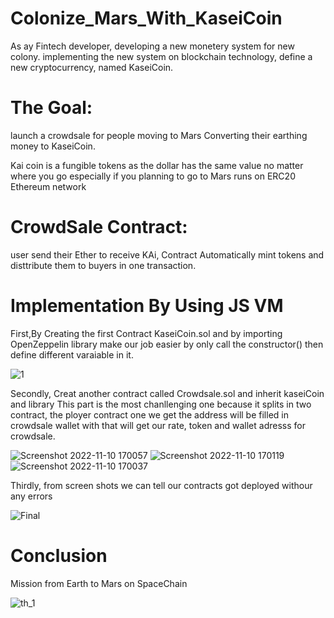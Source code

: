 # Colonize_Mars_With_KaseiCoin

As ay Fintech developer, developing a new monetery system for new colony.
implementing the new system on blockchain technology, define a new cryptocurrency, named KaseiCoin. 

# The Goal:
launch a crowdsale for people moving to Mars
Converting their earthing money to KaseiCoin.

Kai coin is a fungible tokens as the dollar has the same value no matter where you go especially if you planning to go to Mars runs on ERC20 Ethereum network

# CrowdSale Contract:

user send their Ether to receive KAi, Contract Automatically mint tokens and disttribute them to buyers in one transaction.

# Implementation By Using JS VM
First,By Creating the first Contract KaseiCoin.sol and by importing OpenZeppelin library  make our job easier by only call the constructor()
then define different varaiable in it.

![1](https://user-images.githubusercontent.com/69637182/201227238-9b787b0d-b4fb-4b7c-9e32-29e1c45476ab.png)

Secondly, Creat another contract called Crowdsale.sol and inherit kaseiCoin and library
This part is the most chanllenging one because it splits in two contract, the ployer contract one we get the address will be filled in crowdsale wallet with that will get our rate, token and wallet adresss for crowdsale.

![Screenshot 2022-11-10 170057](https://user-images.githubusercontent.com/69637182/201228565-51c64b3f-0d5d-416c-863c-37d74c51f415.png)
![Screenshot 2022-11-10 170119](https://user-images.githubusercontent.com/69637182/201228579-de8901b6-a4f8-42eb-802f-9137558657d8.png)
![Screenshot 2022-11-10 170037](https://user-images.githubusercontent.com/69637182/201228590-6bc8fb4f-cd91-42e3-bc5f-9b67859c914a.png)

Thirdly, from screen shots we can tell our contracts got deployed withour any errors

![Final](https://user-images.githubusercontent.com/69637182/201229532-66dbadc5-0ea3-43c4-ac83-254039b1cd76.png)

# Conclusion
Mission from Earth to Mars on SpaceChain 

![th_1](https://user-images.githubusercontent.com/69637182/201230236-ef7147ff-6bde-4da2-8183-7cf62b2163ba.png)




